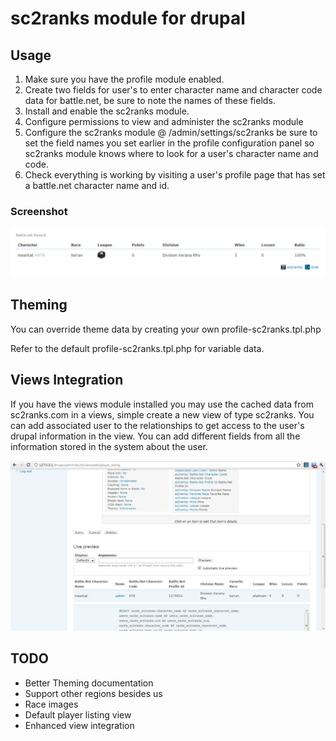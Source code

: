 # sc2ranks module for drupal

## Usage
1. Make sure you have the profile module enabled.
2. Create two fields for user's to enter character name and character code
data for battle.net, be sure to note the names of these fields.
3. Install and enable the sc2ranks module.
4. Configure permissions to view and administer the sc2ranks module
5. Configure the sc2ranks module @ /admin/settings/sc2ranks be sure to set the
field names you set earlier in the profile configuration panel so sc2ranks module 
knows where to look for a user's character name and code.
6. Check everything is working by visiting a user's profile page that has
set a battle.net character name and id.

### Screenshot
![Sample profile data](http://github.com/ameerkat/sc2ranks-drupal/raw/master/images/readme-sample-profile-data.jpg)

## Theming
You can override theme data by creating your own profile-sc2ranks.tpl.php

Refer to the default profile-sc2ranks.tpl.php for variable data.

## Views Integration
If you have the views module installed you may use the cached data from
sc2ranks.com in a views, simple create a new view of type sc2ranks. You can 
add associated user to the relationships to get access to the user's drupal
information in the view. You can add different fields from all the information
stored in the system about the user.

![Sample views](http://github.com/ameerkat/sc2ranks-drupal/raw/master/images/readme-sample-views.jpg)

## TODO
* Better Theming documentation
* Support other regions besides us
* Race images
* Default player listing view
* Enhanced view integration

